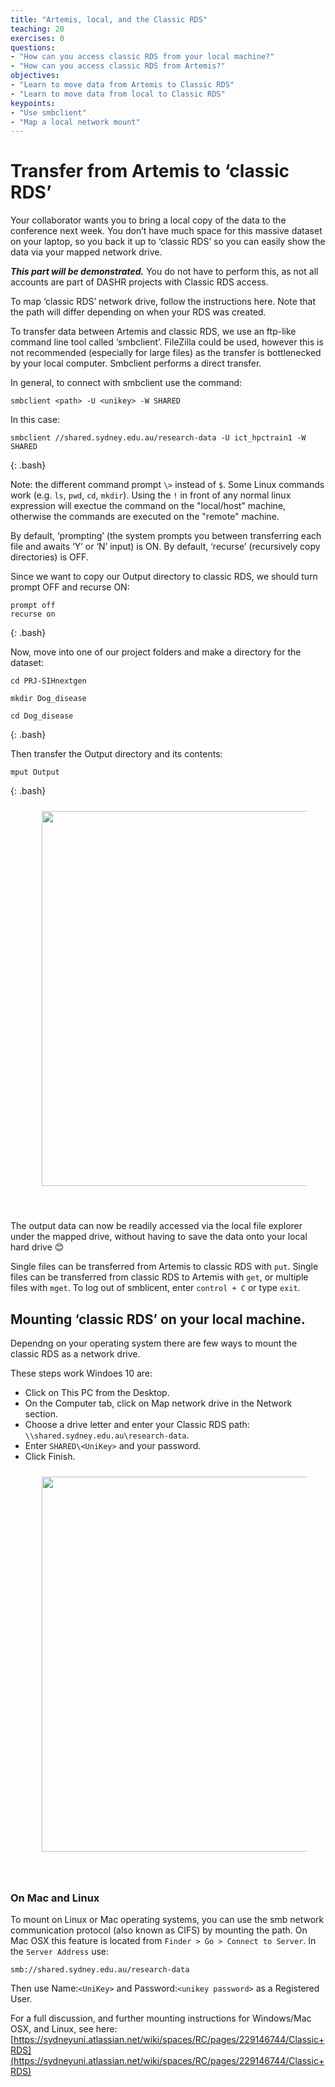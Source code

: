 ```yaml
---
title: "Artemis, local, and the Classic RDS"
teaching: 20
exercises: 0
questions:
- "How can you access classic RDS from your local machine?"
- "How can you access classic RDS from Artemis?"
objectives:
- "Learn to move data from Artemis to Classic RDS"
- "Learn to move data from local to Classic RDS"
keypoints:
- "Use smbclient"
- "Map a local network mount"
---
```


# Transfer from Artemis to ‘classic RDS’ 

Your collaborator wants you to bring a local copy of the data to the conference next week. You don’t have much space for this massive dataset on your laptop, so you back it up to ‘classic RDS’ so you can easily show the data via your mapped network drive. 

***This part will be demonstrated.*** You do not have to perform this, as not all accounts are part of DASHR projects with Classic RDS access.

To map ‘classic RDS’ network drive, follow the instructions here. Note that the path will differ depending on when your RDS was created.

To transfer data between Artemis and classic RDS, we use an ftp-like command line tool called ‘smbclient’. FileZilla could be used, however this is not recommended (especially for large files) as the transfer is bottlenecked by your local computer. Smbclient performs a direct transfer. 

In general, to connect with smbclient use the command: 

```
smbclient <path> -U <unikey> -W SHARED 
```

In this case: 

~~~
smbclient //shared.sydney.edu.au/research-data -U ict_hpctrain1 -W SHARED 
~~~
{: .bash}


Note: the different command prompt ```\>``` instead of ```$```. Some Linux commands work (e.g. ```ls```, ```pwd```, ```cd```, ```mkdir```). Using the ```!``` in front of any normal linux expression will exectue the command on the "local/host" machine, otherwise the commands are executed on the "remote" machine.

By default, ‘prompting’ (the system prompts you between transferring each file and awaits ‘Y’ or ‘N’ input) is ON. By default, ‘recurse’ (recursively copy directories) is OFF. 

Since we want to copy our Output directory to classic RDS, we should turn prompt OFF and recurse ON: 

~~~
prompt off 
recurse on 
~~~
{: .bash}


Now, move into one of our project folders and make a directory for the dataset: 

~~~
cd PRJ-SIHnextgen

mkdir Dog_disease 

cd Dog_disease 
~~~
{: .bash}

Then transfer the Output directory and its contents: 

~~~
mput Output 
~~~
{: .bash}


<figure>
  <img src="{{ page.root }}/fig/pic11_smb.png" style="margin:10px;width:600px"/>
</figure><br>


The output data can now be readily accessed via the local file explorer under the mapped drive, without having to save the data onto your local hard drive 😊 

Single files can be transferred from Artemis to classic RDS with ```put```. Single files can be transferred from classic RDS to Artemis with ```get```, or multiple files with ```mget```. To log out of smblicent, enter ```control + C``` or type ```exit```.


## Mounting ‘classic RDS’ on your local machine.
Dependng on your operating system there are few ways to mount the classic RDS as a network drive.

These steps work Windoes 10 are:

* Click on This PC from the Desktop.
* On the Computer tab, click on Map network drive in the Network section.
* Choose a drive letter and enter your Classic RDS path: ```\\shared.sydney.edu.au\research-data```.
* Enter ```SHARED\<UniKey>``` and your password.
* Click Finish.

<figure>
  <img src="{{ page.root }}/fig/pic09_classicmount.png" style="margin:10px;width:600px"/>
</figure><br>

### On Mac and Linux
To mount on Linux or Mac operating systems, you can use the smb network communication protocol (also known as CIFS) by mounting the path. 
On Mac OSX this feature is located from ```Finder > Go > Connect to Server```. In the ```Server Address``` use:

```
smb://shared.sydney.edu.au/research-data
```
Then use Name:```<UniKey>``` and Password:```<unikey password>``` as a Registered User. 
 
For a full discussion, and further mounting instructions for Windows/Mac OSX, and Linux, see here:
[https://sydneyuni.atlassian.net/wiki/spaces/RC/pages/229146744/Classic+RDS](https://sydneyuni.atlassian.net/wiki/spaces/RC/pages/229146744/Classic+RDS)



<br>
